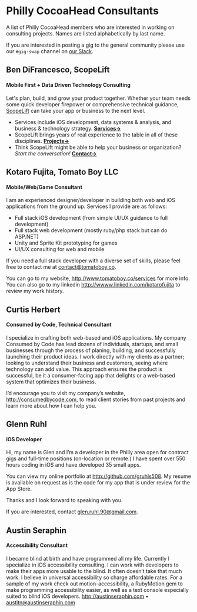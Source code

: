 # Philly CocoaHead Consultants

A list of Philly CocoaHead members who are interested in working on consulting projects. Names are listed alphabetically by last name.

If you are interested in posting a gig to the general community please use our `#gig-swap` channel on [our Slack](http://phillycocoa.org/slack).

## Ben DiFrancesco, ScopeLift
#### Mobile First + Data Driven Technology Consulting

Let's plan, build, and grow your product together. Whether your team needs some quick developer firepower or comprehensive technical guidance, [ScopeLift](http://www.scopelift.co/) can take your app or business to the next level.

 * Services include iOS development, data systems & analysis, and business & technology strategy. **[Services→](http://www.scopelift.co/services)**
 * ScopeLift brings years of real experience to the table in all of these disciplines. **[Projects→](http://www.scopelift.co/projects)**
 * Think ScopeLift might be able to help your business or organization? *Start the conversation!* **[Contact→](http://www.scopelift.co/contact)**

## Kotaro Fujita, Tomato Boy LLC
#### Mobile/Web/Game Consultant

I am an experienced designer/developer in building both web and iOS applications from the ground up. Services I provide are as follows:

* Full stack iOS development (from simple UI/UX guidance to full development)
* Full stack web development (mostly ruby/php stack but can do ASP.NET)
* Unity and Sprite Kit prototyping for games
* UI/UX consulting for web and mobile

If you need a full stack developer with a diverse set of skills, please feel free to contact me at <contact@tomatoboy.co>.

You can go to my website, <http://www.tomatoboy.co/services> for more info. You can also go to my linkedin <http://wwww.linkedin.com/kotarofujita> to review my work history.

## Curtis Herbert
#### Consumed by Code, Technical Consultant

I specialize in crafting both web-based and iOS applications. My company Consumed by Code has lead dozens of individuals, startups, and small businesses through the process of planing, building, and successfully launching their product ideas. I work directly with my clients as a partner; looking to understand their business and customers, seeing where technology can add value. This approach ensures the product is successful, be it a consumer-facing app that delights or a web-based system that optimizes their business.

I’d encourage you to visit my company’s website, <http://consumedbycode.com>, to read client stories from past projects and learn more about how I can help you.

## Glenn Ruhl
#### iOS Developer

Hi, my name is Glen and I’m a developer in the Philly area open for contract gigs and full-time positions (on-location or remote.) I have spent over 550 hours coding in iOS and have developed 35 small apps.

You can view my online portfolio at http://github.com/gruhls508. My resume is available on request as is the code for my app that is under review for the App Store.

Thanks and I look forward to speaking with you.

If you are interested, contact <glen.ruhl.90@gmail.com>.

## Austin Seraphin
#### Accessibility Consultant

I became blind at birth and have programmed all my life. Currently I specialize in iOS accessibility consulting. I can work with developers to make their apps more usable to the blind. It often doesn’t take that much work. I believe in universal accessibility so charge affordable rates. For a sample of my work check out motion-accessibility, a RubyMotion gem to make programming accessibility easier, as well as a text console especially suited to blind iOS developers. <http://austinseraphin.com> • <austitn@austinseraphin.com>

